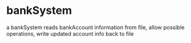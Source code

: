 # bankSystem
a bankSystem reads bankAccount information from file, allow possible operations, write updated account info back to file
